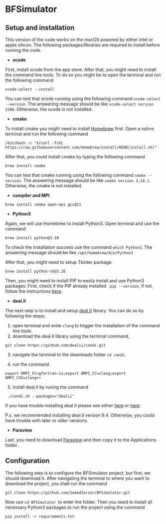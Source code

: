 # BFSimulator

## Setup and installation
This version of the code works on the macOS powered by either intel or apple silicon. The following packages/libraries are required to install before running the code.

* **xcode**

First, install xcode from the app store. After that, you might need to install the command line tools. To do so you might be to open the terminal and run the following command

```
xcode-select --install
```

You can test that xcode running using the following command ``` xcode-select --version ```. The answering message should be like ```xcode-select version 2396```. Otherwise, the xcode is not installed.

* **cmake**

To install cmake you might need to install [Homebrew](https://brew.sh/) first. Open a native terminal and run the following command 

````
/bin/bash -c "$(curl -fsSL https://raw.githubusercontent.com/Homebrew/install/HEAD/install.sh)"
````

After that, you could install cmake by typing the following command 
````
brew install cmake 
````

You can test that cmake running using the following command ``` cmake --version ```. The answering message should be like ```cmake version 3.24.1```. Otherwise, the cmake is not installed. 

* **compiler and MPI**

````
brew install cmake open-mpi gcc@11
````

* **Python3**

Again, we will use Homebrew to install Python3. Open terminal and use the command 

````
brew install python@3.10
````

To check the installation success use the command ```which Python3```. The answering message should be like ```/opt/homebrew/bin/Python3```

After that, you might need to setup Tkinter package.  

````
brew install python-tk@3.10
````

Then, you might need to install PIP to easily install and use Python3 packages. First, check if the PIP already installed ``` pip --version```, if not, follow the instructions [here](https://www.groovypost.com/howto/install-pip-on-a-mac/#:~:text=To%20install%20PIP%20using%20ensurepip,instructions%20to%20complete%20this%20process.).

* **deal.II**

The next step is to install and setup [deal.II](https://www.dealii.org/) library. You can do so by following the steps:

1. open terminal and write ```clang``` to trigger the installation of the command line tools. 
2. download the deal.II library using the terminal command,
````
git clone https://github.com/dealii/candi.git
````
3. navigate the terminal to the downloads folder ```cd candi```.

4. run the command
````
export OMPI_FC=gfortran-11;export OMPI_CC=clang;export OMPI_CXX=clang++
````
5. install deal.II by runing the command

````
 ./candi.sh --packages="dealii"
````

If you have trouble installing deal.II please see either [here](https://github.com/dealii/candi) or [here](https://github.com/dealii/dealii/wiki/MacOSX).

P.s. we recommended installing deal.II version 9.4. Otherwise, you could have trouble with later or older versions.

* **Paraview**

Last, you need to download [Paraview](https://www.paraview.org/) and then copy it to the Applications folder.

## Configuration

The following step is to configure the BFSimulator project, but first, we should download it. After navigating the terminal to where you want to download the project, you shall run the command
````
git clone https://github.com/SaeedZarzor/BFSimulator.git
````

Now use ```cd BFSimulator ```to enter the folder. Then you need to install all necessary Python3 packages to run the project using the command
````
pip install -r requirements.txt
````
